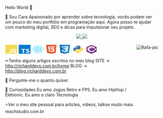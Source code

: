 
Hello World 💜

🚀 Sou Cara Apaixonado por aprender sobre tecnologia, vocês podem ver um pouco do meu portfólio em programação aqui. Agora posso te ajudar com marketing digital, SEO e dicas para impulsionar seu projeto.
<div align="center">
  <a href="https://github.com/RichardFawkes">
  <img height="180em" src="https://camo.githubusercontent.com/953dd37976777f858b122763c51efc2bfe824f9ac2349e54cb93d85ede1a0452/68747470733a2f2f6769746875622d726561646d652d73746174732e76657263656c2e6170702f6170693f757365726e616d653d7261666162616c6c6572696e692673686f775f69636f6e733d74727565267468656d653d64726163756c6126696e636c7564655f616c6c5f636f6d6d6974733d7472756526636f756e745f707269766174653d74727565" data-canonical-src="https://github-readme-stats.vercel.app/api?username=https://github.com/RichardFawkes&amp;show_icons=true&amp;theme=dracula&amp;include_all_commits=true&amp;count_private=true" style="max-width: 100%;">
  <img height="180em" src="https://camo.githubusercontent.com/73dc596043c316d78c506d53f5c0e74709f261e552f7073aeadef8a1a561d966/68747470733a2f2f6769746875622d726561646d652d73746174732e76657263656c2e6170702f6170692f746f702d6c616e67732f3f757365726e616d653d7261666162616c6c6572696e69266c61796f75743d636f6d70616374266c616e67735f636f756e743d37267468656d653d64726163756c61" data-canonical-src="https://github-readme-stats.vercel.app/api/top-langs/?username=https://github.com/RichardFawkes&amp;layout=compact&amp;langs_count=7&amp;theme=dracula" style="max-width: 100%;">
</a></div>
<div><br>
  <img align="center" alt="Rafa-Js" height="30" width="40" src="https://raw.githubusercontent.com/devicons/devicon/master/icons/javascript/javascript-plain.svg" style="max-width: 100%;">
  <img align="center" alt="Rafa-Ts" height="30" width="40" src="https://raw.githubusercontent.com/devicons/devicon/master/icons/typescript/typescript-plain.svg" style="max-width: 100%;">
  <img align="center" alt="Rafa-React" height="30" width="40" src="https://raw.githubusercontent.com/devicons/devicon/master/icons/react/react-original.svg" style="max-width: 100%;">
  <img align="center" alt="Rafa-HTML" height="30" width="40" src="https://raw.githubusercontent.com/devicons/devicon/master/icons/html5/html5-original.svg" style="max-width: 100%;">
  <img align="center" alt="Rafa-CSS" height="30" width="40" src="https://raw.githubusercontent.com/devicons/devicon/master/icons/css3/css3-original.svg" style="max-width: 100%;">
  <img align="center" alt="Rafa-Python" height="30" width="40" src="https://raw.githubusercontent.com/devicons/devicon/master/icons/python/python-original.svg" style="max-width: 100%;">
  <img align="center" alt="Rafa-Csharp" height="30" width="40" src="https://raw.githubusercontent.com/devicons/devicon/master/icons/csharp/csharp-original.svg" style="max-width: 100%;">
  <img align="right" alt="Rafa-pic" height="150" src="https://camo.githubusercontent.com/d8c497a4d2fb61ba1860e253d32713474fa63ae538d4a9d2ada45431af37ff74/68747470733a2f2f6d656469612e646973636f72646170702e6e65742f6174746163686d656e74732f3633393935363132373035363133343137382f3839303337333437383938383031333632382f5075626c696361636f65735f496e7374616772616d5f315f312e706e673f77696474683d363736266865696768743d363736" data-canonical-src="https://media.discordapp.net/attachments/639956127056134178/890373478988013628/Publicacoes_Instagram_1_1.png?width=676&amp;height=676" style="max-width: 100%;">
</div>

✏Tenho alguns artigos escritos no meu blog
SITE -> http://richarddevs.com.br/home
BLOG -> http://blog.richarddevs.com.br


💭 Pergunte-me o quanto quiser.



💛 Curiosidades
Eu amo Jogos Retro e FPS.
Eu amo HipHop / Eletronic.
Eu amo e claro Tecnologia 

⭐Ver o meu site pessoal para articles, videos, talkse muito mais.
reachstudio.com.br
